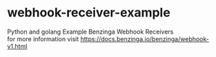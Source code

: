 # webhook-receiver-example
Python and golang Example Benzinga Webhook Receivers <br />
for more information visit https://docs.benzinga.io/benzinga/webhook-v1.html
